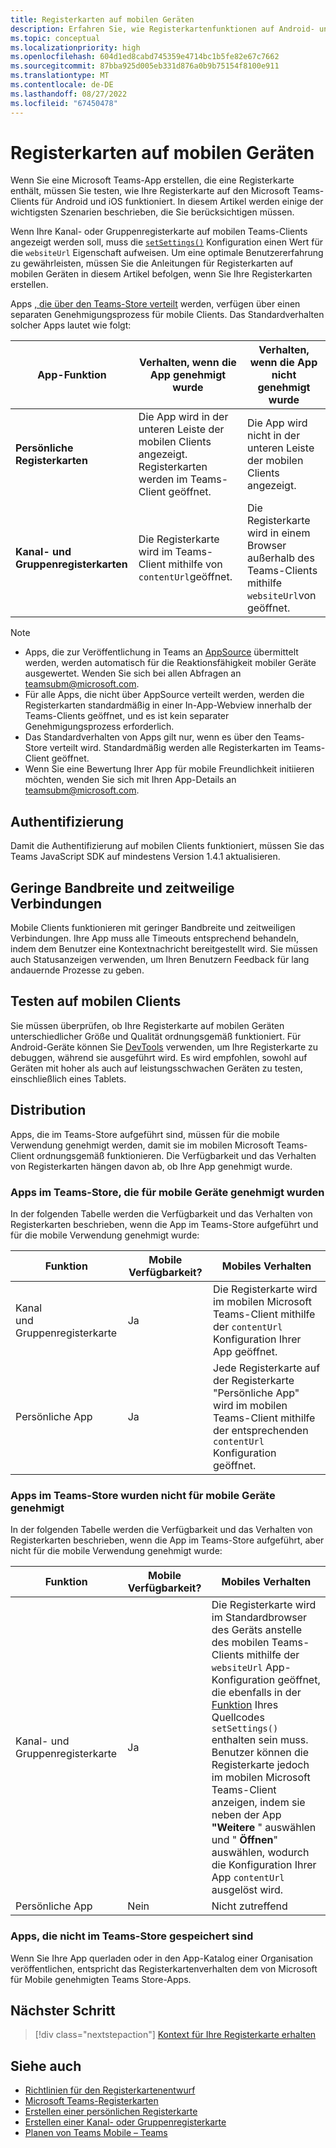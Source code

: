 ```yaml
---
title: Registerkarten auf mobilen Geräten
description: Erfahren Sie, wie Registerkartenfunktionen auf Android- und iOS-Microsoft Teams-Clients (mobil), deren Authentifizierung, Verbindung mit geringer Bandbreite, Tests oder Verteilung funktionieren.
ms.topic: conceptual
ms.localizationpriority: high
ms.openlocfilehash: 604d1ed8cabd745359e4714bc1b5fe82e67c7662
ms.sourcegitcommit: 87bba925d005eb331d876a0b9b75154f8100e911
ms.translationtype: MT
ms.contentlocale: de-DE
ms.lasthandoff: 08/27/2022
ms.locfileid: "67450478"
---
```

# <a name="tabs-on-mobile"></a>Registerkarten auf mobilen Geräten

Wenn Sie eine Microsoft Teams-App erstellen, die eine Registerkarte enthält, müssen Sie testen, wie Ihre Registerkarte auf den Microsoft Teams-Clients für Android und iOS funktioniert. In diesem Artikel werden einige der wichtigsten Szenarien beschrieben, die Sie berücksichtigen müssen.

Wenn Ihre Kanal- oder Gruppenregisterkarte auf mobilen Teams-Clients angezeigt werden soll, muss die [`setSettings()`](/javascript/api/@microsoft/teams-js/microsoftteams.settings?view=msteams-client-js-latest#@microsoft-teams-js-microsoftteams-settings-setsettings&preserve-view=true) Konfiguration einen Wert für die `websiteUrl` Eigenschaft aufweisen. Um eine optimale Benutzererfahrung zu gewährleisten, müssen Sie die Anleitungen für Registerkarten auf mobilen Geräten in diesem Artikel befolgen, wenn Sie Ihre Registerkarten erstellen.

Apps [, die über den Teams-Store verteilt](~/concepts/deploy-and-publish/appsource/publish.md) werden, verfügen über einen separaten Genehmigungsprozess für mobile Clients. Das Standardverhalten solcher Apps lautet wie folgt:

| **App-Funktion** | **Verhalten, wenn die App genehmigt wurde** | **Verhalten, wenn die App nicht genehmigt wurde** |
| --- | --- | --- |
| **Persönliche Registerkarten** | Die App wird in der unteren Leiste der mobilen Clients angezeigt. Registerkarten werden im Teams-Client geöffnet. | Die App wird nicht in der unteren Leiste der mobilen Clients angezeigt. |
| **Kanal- und Gruppenregisterkarten** | Die Registerkarte wird im Teams-Client mithilfe von `contentUrl`geöffnet. | Die Registerkarte wird in einem Browser außerhalb des Teams-Clients mithilfe `websiteUrl`von geöffnet. |

> [!NOTE]
>
> * Apps, die zur Veröffentlichung in Teams an [AppSource](https://appsource.microsoft.com) übermittelt werden, werden automatisch für die Reaktionsfähigkeit mobiler Geräte ausgewertet. Wenden Sie sich bei allen Abfragen an teamsubm@microsoft.com.
> * Für alle Apps, die nicht über AppSource verteilt werden, werden die Registerkarten standardmäßig in einer In-App-Webview innerhalb der Teams-Clients geöffnet, und es ist kein separater Genehmigungsprozess erforderlich.
> * Das Standardverhalten von Apps gilt nur, wenn es über den Teams-Store verteilt wird. Standardmäßig werden alle Registerkarten im Teams-Client geöffnet.
> * Wenn Sie eine Bewertung Ihrer App für mobile Freundlichkeit initiieren möchten, wenden Sie sich mit Ihren App-Details an teamsubm@microsoft.com.

## <a name="authentication"></a>Authentifizierung

Damit die Authentifizierung auf mobilen Clients funktioniert, müssen Sie das Teams JavaScript SDK auf mindestens Version 1.4.1 aktualisieren.

## <a name="low-bandwidth-and-intermittent-connections"></a>Geringe Bandbreite und zeitweilige Verbindungen

Mobile Clients funktionieren mit geringer Bandbreite und zeitweiligen Verbindungen. Ihre App muss alle Timeouts entsprechend behandeln, indem dem Benutzer eine Kontextnachricht bereitgestellt wird. Sie müssen auch Statusanzeigen verwenden, um Ihren Benutzern Feedback für lang andauernde Prozesse zu geben.

## <a name="testing-on-mobile-clients"></a>Testen auf mobilen Clients

Sie müssen überprüfen, ob Ihre Registerkarte auf mobilen Geräten unterschiedlicher Größe und Qualität ordnungsgemäß funktioniert. Für Android-Geräte können Sie [DevTools](~/tabs/how-to/developer-tools.md) verwenden, um Ihre Registerkarte zu debuggen, während sie ausgeführt wird. Es wird empfohlen, sowohl auf Geräten mit hoher als auch auf leistungsschwachen Geräten zu testen, einschließlich eines Tablets.

## <a name="distribution"></a>Distribution

Apps, die im Teams-Store aufgeführt sind, müssen für die mobile Verwendung genehmigt werden, damit sie im mobilen Microsoft Teams-Client ordnungsgemäß funktionieren. Die Verfügbarkeit und das Verhalten von Registerkarten hängen davon ab, ob Ihre App genehmigt wurde.

### <a name="apps-on-teams-store-approved-for-mobile"></a>Apps im Teams-Store, die für mobile Geräte genehmigt wurden

In der folgenden Tabelle werden die Verfügbarkeit und das Verhalten von Registerkarten beschrieben, wenn die App im Teams-Store aufgeführt und für die mobile Verwendung genehmigt wurde:

|Funktion   |Mobile Verfügbarkeit?   |Mobiles Verhalten|
|----------|-----------|------------|
|Kanal <br /> und Gruppenregisterkarte|Ja|Die Registerkarte wird im mobilen Microsoft Teams-Client mithilfe der `contentUrl` Konfiguration Ihrer App geöffnet.|
|Persönliche App|Ja|Jede Registerkarte auf der Registerkarte "Persönliche App" wird im mobilen Teams-Client mithilfe der entsprechenden `contentUrl` Konfiguration geöffnet.|

### <a name="apps-on-teams-store-not-approved-for-mobile"></a>Apps im Teams-Store wurden nicht für mobile Geräte genehmigt

In der folgenden Tabelle werden die Verfügbarkeit und das Verhalten von Registerkarten beschrieben, wenn die App im Teams-Store aufgeführt, aber nicht für die mobile Verwendung genehmigt wurde:

| Funktion | Mobile Verfügbarkeit? | Mobiles Verhalten |
|----------|-----------|------------|
|Kanal- und Gruppenregisterkarte|Ja|Die Registerkarte wird im Standardbrowser des Geräts anstelle des mobilen Teams-Clients mithilfe der `websiteUrl` App-Konfiguration geöffnet, die ebenfalls in der [Funktion](/microsoftteams/platform/tabs/how-to/using-teams-client-sdk#settings-namespace) Ihres Quellcodes `setSettings()` enthalten sein muss. Benutzer können die Registerkarte jedoch im mobilen Microsoft Teams-Client anzeigen, indem sie neben der App **"Weitere** " auswählen und " **Öffnen**" auswählen, wodurch die Konfiguration Ihrer App `contentUrl` ausgelöst wird.|
|Persönliche App|Nein|Nicht zutreffend|

### <a name="apps-not-on-teams-store"></a>Apps, die nicht im Teams-Store gespeichert sind

Wenn Sie Ihre App querladen oder in den App-Katalog einer Organisation veröffentlichen, entspricht das Registerkartenverhalten dem von Microsoft für Mobile genehmigten Teams Store-Apps.

## <a name="next-step"></a>Nächster Schritt

> [!div class="nextstepaction"]
> [Kontext für Ihre Registerkarte erhalten](~/tabs/how-to/access-teams-context.md)

## <a name="see-also"></a>Siehe auch

* [Richtlinien für den Registerkartenentwurf](~/tabs/design/tabs.md)
* [Microsoft Teams-Registerkarten](~/tabs/what-are-tabs.md)
* [Erstellen einer persönlichen Registerkarte](~/tabs/how-to/create-personal-tab.md)
* [Erstellen einer Kanal- oder Gruppenregisterkarte](~/tabs/how-to/create-channel-group-tab.md)
* [Planen von Teams Mobile – Teams](~/concepts/design/plan-responsive-tabs-for-teams-mobile.md)
